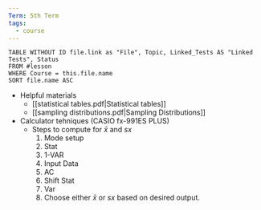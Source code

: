 ```yaml
---
Term: 5th Term
tags:
  - course
---
```


```dataview
TABLE WITHOUT ID file.link as "File", Topic, Linked_Tests AS "Linked Tests", Status
FROM #lesson 
WHERE Course = this.file.name
SORT file.name ASC
```

- Helpful materials
	- [[statistical tables.pdf|Statistical tables]]
	- [[sampling distributions.pdf|Sampling Distributions]]
- Calculator tehniques (CASIO fx-991ES PLUS)
	- Steps to compute for $\bar{x}$ and $sx$
		1. Mode setup
		2. Stat
		3. 1-VAR
		4. Input Data
		5. AC
		6. Shift Stat
		7. Var
		8. Choose either $\bar{x}$ or $sx$ based on desired output.